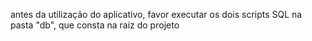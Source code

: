 antes da utilização do aplicativo, favor executar os dois scripts SQL na pasta "db", que consta na raiz do projeto
